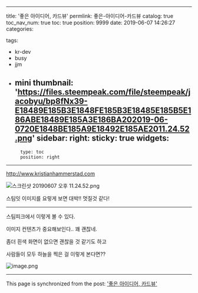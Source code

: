 
---
title: '좋은 아이디어, 카드뷰'
permlink: 좋은-아이디어-카드뷰
catalog: true
toc_nav_num: true
toc: true
position: 9999
date: 2019-06-07 14:26:27
categories:

tags:
- kr-dev
- busy
- jjm
- mini
thumbnail: 'https://files.steempeak.com/file/steempeak/jacobyu/bp8fNx39-E18489E185B3E1848FE185B3E18485E185B5E186ABE18489E185A3E186BA202019-06-0720E1848BE185A9E18492E185AE2011.24.52.png'
sidebar:
    right:
        sticky: true
widgets:
    -
        type: toc
        position: right
---


http://www.kristianhammerstad.com

![스크린샷 20190607 오후 11.24.52.png](https://files.steempeak.com/file/steempeak/jacobyu/bp8fNx39-E18489E185B3E1848FE185B3E18485E185B5E186ABE18489E185A3E186BA202019-06-0720E1848BE185A9E18492E185AE2011.24.52.png)

스팀잇 이미지를 요렇게 보면 대박!! 멋질것 같다!

----

스팀피크에서 이렇게 볼 수 있다.

이미지 컨텐츠가 중요해보인다.. 꽤 괜찮네.

좀더 흰색 화면이 없으면 괜찮을 것 같기도 하고

사람들이 모두 하늘을 찍은 걸 이렇게 본다면??

![image.png](https://files.steempeak.com/file/steempeak/jacobyu/G9bicEWd-image.png)

- - -

This page is synchronized from the post: ['좋은 아이디어, 카드뷰'](https://steempeak.com/@jacobyu/ns32t)
